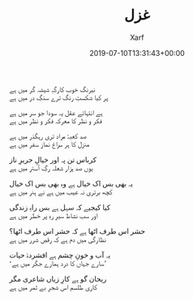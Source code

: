 ﻿---
id: 197
title: غزل
date: 2019-07-10T13:31:43+00:00
author: Xarf
layout: post
guid: https://chashm-e-afreen.000webhostapp.com/?p=197
permalink: '/2019/07/%d8%ba%d8%b2%d9%84-8'
categories:
  - Ghazaliyat
---
<span style="font-family: mehr;">نیرنگ خوب کارگہِ شیشہ گر میں ہے</span>  
<span style="font-family: mehr;">پر کیا شکستِ رنگ ترے سنگِ در میں ہے</span>

<span style="font-family: mehr;">ہے انتہائے عقل یہ سودا جو سر میں ہے</span>  
<span style="font-family: mehr;">فکر و نظر کا معرکہ فکر و نظر میں ہے</span>

<span style="font-family: mehr;">صد کعبۂ مراد تری رہگذر میں ہے</span>  
<span style="font-family: mehr;">منزل کا ہر سراغ نمازِ سفر میں ہے</span>

<span style="font-family: mehr;">کرباس تن پہ اور خیالِ حریرِ ناز</span>  
<span style="font-family: mehr;">یوں صد ہزار شعلہ رگِ آستر میں ہے</span>

<span style="font-family: mehr;">یہ بھی بس اک خیال ہے وہ بھی بس اک خیال</span>  
<span style="font-family: mehr;">کچھ برتری نہ عیب میں ہے نے ہنر میں ہے</span>

<span style="font-family: mehr;">کیا کیجیے کہ سہل ہے بس راہِ زندگی</span>  
<span style="font-family: mehr;">اور سب نشاط سیرِ رہِ پر خطر میں ہے</span>

<span style="font-family: mehr;">حشر اس طرف اٹھا ہے کہ حشر اس طرف اٹھا؟</span>  
<span style="font-family: mehr;">نظارگی میں دم ہے کہ رقصِ شرر میں ہے</span>

<span style="font-family: mehr;">یہ آب و خونِ چشم ہے افشردۂ حیات</span>  
<span style="font-family: mehr;">&#8216;سارے جہاں کا درد ہمارے جگر میں ہے&#8217;</span>

<span style="font-family: mehr;">ریحان گو ہے کارِ زیاں شاعری مگر</span>  
<span style="font-family: mehr;">کاری طلسم اس شجرِ بے ثمر میں ہے</span>